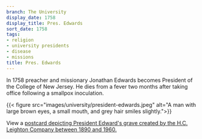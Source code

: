 ```yaml
---
branch: The University
display_date: 1758
display_title: Pres. Edwards
sort_date: 1758
tags:
- religion
- university presidents
- disease
- missions
title: Pres. Edwards
---
```


In 1758 preacher and missionary Jonathan Edwards becomes President of the College of New Jersey. He dies from a fever two months after taking office following a smallpox inoculation.

{{< figure src="images/university/president-edwards.jpeg" alt="A man with large brown eyes, a small mouth, and grey hair smiles slightly.">}}

View a [postcard depicting President Edward's grave created by the H.C. Leighton Company between 1890 and 1960.](https://dpul.princeton.edu/catalog/8c97m100x)
